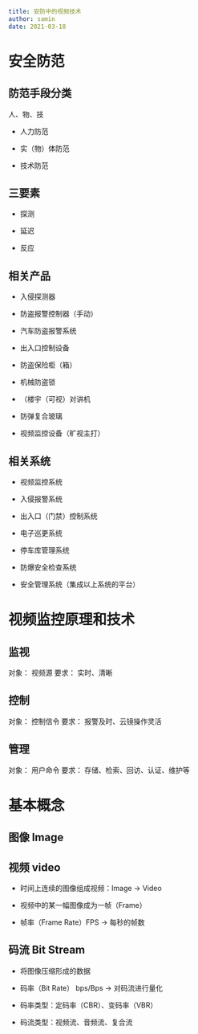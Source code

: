 ```yaml
title: 安防中的视频技术 
author: samin
date: 2021-03-18
```

# 安全防范

## 防范手段分类

人、物、技

- 人力防范
  
- 实（物）体防范
  
- 技术防范

## 三要素

- 探测
  
- 延迟
  
- 反应

## 相关产品

- 入侵探测器
  
- 防盗报警控制器（手动）
  
- 汽车防盗报警系统
  
- 出入口控制设备
  
- 防盗保险柜（箱）
  
- 机械防盗锁
  
- （楼宇（可视）对讲机
  
- 防弹复合玻璃
  
- 视频监控设备（旷视主打）

## 相关系统

- 视频监控系统
  
- 入侵报警系统
  
- 出入口（门禁）控制系统
  
- 电子巡更系统
  
- 停车库管理系统
  
- 防爆安全检查系统
  
- 安全管理系统（集成以上系统的平台）

# 视频监控原理和技术

## 监视

对象： 视频源
要求： 实时、清晰

## 控制

对象： 控制信令
要求： 报警及时、云镜操作灵活

## 管理

对象： 用户命令
要求： 存储、检索、回访、认证、维护等

# 基本概念

## 图像 Image

## 视频 video

- 时间上连续的图像组成视频：Image -> Video
  
- 视频中的某一幅图像成为一帧（Frame）
  
- 帧率（Frame Rate）FPS -> 每秒的帧数

## 码流 Bit Stream

- 将图像压缩形成的数据
  
- 码率（Bit Rate） bps/Bps -> 对码流进行量化
  
- 码率类型：定码率（CBR）、变码率（VBR）
  
- 码流类型：视频流、音频流、复合流
